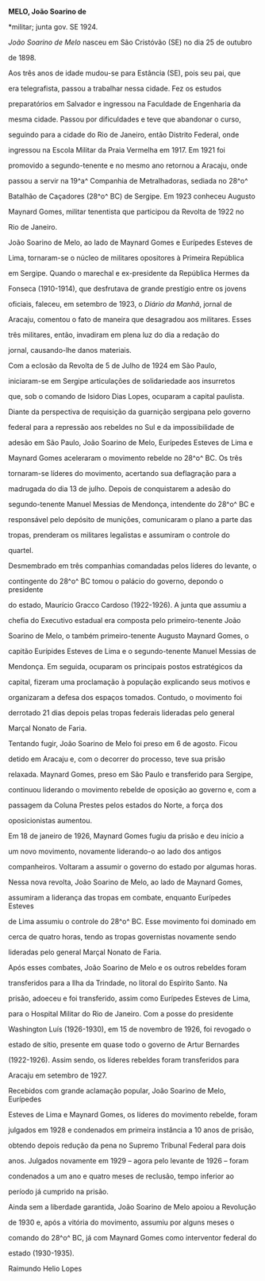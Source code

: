 **MELO, João Soarino de**



\*militar; junta gov. SE 1924.



*João Soarino de Melo* nasceu em São Cristóvão (SE) no dia 25 de outubro

de 1898.



Aos três anos de idade mudou-se para Estância (SE), pois seu pai, que

era telegrafista, passou a trabalhar nessa cidade. Fez os estudos

preparatórios em Salvador e ingressou na Faculdade de Engenharia da

mesma cidade. Passou por dificuldades e teve que abandonar o curso,

seguindo para a cidade do Rio de Janeiro, então Distrito Federal, onde

ingressou na Escola Militar da Praia Vermelha em 1917. Em 1921 foi

promovido a segundo-tenente e no mesmo ano retornou a Aracaju, onde

passou a servir na 19^a^ Companhia de Metralhadoras, sediada no 28^o^

Batalhão de Caçadores (28^o^ BC) de Sergipe. Em 1923 conheceu Augusto

Maynard Gomes, militar tenentista que participou da Revolta de 1922 no

Rio de Janeiro.



João Soarino de Melo, ao lado de Maynard Gomes e Eurípedes Esteves de

Lima, tornaram-se o núcleo de militares opositores à Primeira República

em Sergipe. Quando o marechal e ex-presidente da República Hermes da

Fonseca (1910-1914), que desfrutava de grande prestígio entre os jovens

oficiais, faleceu, em setembro de 1923, o *Diário da Manhã*, jornal de

Aracaju, comentou o fato de maneira que desagradou aos militares. Esses

três militares, então, invadiram em plena luz do dia a redação do

jornal, causando-lhe danos materiais.



Com a eclosão da Revolta de 5 de Julho de 1924 em São Paulo,

iniciaram-se em Sergipe articulações de solidariedade aos insurretos

que, sob o comando de Isidoro Dias Lopes, ocuparam a capital paulista.

Diante da perspectiva de requisição da guarnição sergipana pelo governo

federal para a repressão aos rebeldes no Sul e da impossibilidade de

adesão em São Paulo, João Soarino de Melo, Eurípedes Esteves de Lima e

Maynard Gomes aceleraram o movimento rebelde no 28^o^ BC. Os três

tornaram-se líderes do movimento, acertando sua deflagração para a

madrugada do dia 13 de julho. Depois de conquistarem a adesão do

segundo-tenente Manuel Messias de Mendonça, intendente do 28^o^ BC e

responsável pelo depósito de munições, comunicaram o plano a parte das

tropas, prenderam os militares legalistas e assumiram o controle do

quartel.



Desmembrado em três companhias comandadas pelos líderes do levante, o

contingente do 28^o^ BC tomou o palácio do governo, depondo o presidente

do estado, Maurício Gracco Cardoso (1922-1926). A junta que assumiu a

chefia do Executivo estadual era composta pelo primeiro-tenente João

Soarino de Melo, o também primeiro-tenente Augusto Maynard Gomes, o

capitão Eurípides Esteves de Lima e o segundo-tenente Manuel Messias de

Mendonça. Em seguida, ocuparam os principais postos estratégicos da

capital, fizeram uma proclamação à população explicando seus motivos e

organizaram a defesa dos espaços tomados. Contudo, o movimento foi

derrotado 21 dias depois pelas tropas federais lideradas pelo general

Marçal Nonato de Faria.



Tentando fugir, João Soarino de Melo foi preso em 6 de agosto. Ficou

detido em Aracaju e, com o decorrer do processo, teve sua prisão

relaxada. Maynard Gomes, preso em São Paulo e transferido para Sergipe,

continuou liderando o movimento rebelde de oposição ao governo e, com a

passagem da Coluna Prestes pelos estados do Norte, a força dos

oposicionistas aumentou.



Em 18 de janeiro de 1926, Maynard Gomes fugiu da prisão e deu início a

um novo movimento, novamente liderando-o ao lado dos antigos

companheiros. Voltaram a assumir o governo do estado por algumas horas.

Nessa nova revolta, João Soarino de Melo, ao lado de Maynard Gomes,

assumiram a liderança das tropas em combate, enquanto Eurípedes Esteves

de Lima assumiu o controle do 28^o^ BC. Esse movimento foi dominado em

cerca de quatro horas, tendo as tropas governistas novamente sendo

lideradas pelo general Marçal Nonato de Faria.



Após esses combates, João Soarino de Melo e os outros rebeldes foram

transferidos para a Ilha da Trindade, no litoral do Espírito Santo. Na

prisão, adoeceu e foi transferido, assim como Eurípedes Esteves de Lima,

para o Hospital Militar do Rio de Janeiro. Com a posse do presidente

Washington Luís (1926-1930), em 15 de novembro de 1926, foi revogado o

estado de sítio, presente em quase todo o governo de Artur Bernardes

(1922-1926). Assim sendo, os líderes rebeldes foram transferidos para

Aracaju em setembro de 1927.



Recebidos com grande aclamação popular, João Soarino de Melo, Eurípedes

Esteves de Lima e Maynard Gomes, os líderes do movimento rebelde, foram

julgados em 1928 e condenados em primeira instância a 10 anos de prisão,

obtendo depois redução da pena no Supremo Tribunal Federal para dois

anos. Julgados novamente em 1929 – agora pelo levante de 1926 – foram

condenados a um ano e quatro meses de reclusão, tempo inferior ao

período já cumprido na prisão.



Ainda sem a liberdade garantida, João Soarino de Melo apoiou a Revolução

de 1930 e, após a vitória do movimento, assumiu por alguns meses o

comando do 28^o^ BC, já com Maynard Gomes como interventor federal do

estado (1930-1935).



Raimundo Helio Lopes



